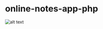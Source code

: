 # online-notes-app-php
![alt text](https://github.com/ghilo2206/online-notes-app-php/Screenshot.png)
